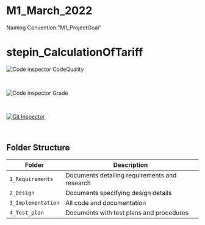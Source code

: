 # M1_March_2022
Naming Convention:"M1_ProjectGoal"
# stepin_CalculationOfTariff

![Code inspector CodeQuality](https://api.codiga.io/project/32442/score/svg)

<br>

![Code inspector Grade](https://api.codiga.io/project/32442/status/svg)

<br>

[![Git Inspector](https://github.com/Hariharan4501/stepin_Tariffcalculation/actions/workflows/git_inspector.yml/badge.svg)](https://github.com/Hariharan4501/stepin_Tariffcalculation/actions/workflows/git_inspector.yml)






<br>

## Folder Structure

| Folder             | Description                                   |
| ------------------ | --------------------------------------------- |
| `1_Requirements`   | Documents detailing requirements and research |
| `2_Design`         | Documents specifying design details           |
| `3_Implementation` | All code and documentation                    |
| `4_Test_plan`      | Documents with test plans and procedures      |

